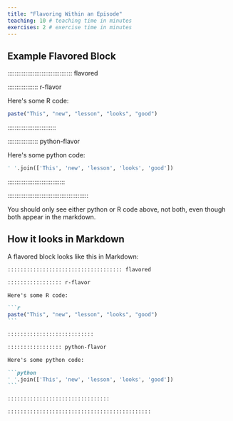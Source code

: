 ```yaml
---
title: "Flavoring Within an Episode"
teaching: 10 # teaching time in minutes
exercises: 2 # exercise time in minutes
---
```



## Example Flavored Block

:::::::::::::::::::::::::::::::::::: flavored

::::::::::::::::: r-flavor

Here's some R code:

```r
paste("This", "new", "lesson", "looks", "good")
```

:::::::::::::::::::::::::::

::::::::::::::::: python-flavor

Here's some python code:

```python
' '.join(['This', 'new', 'lesson', 'looks', 'good'])
```

::::::::::::::::::::::::::::::::

:::::::::::::::::::::::::::::::::::::::::::::

You should only see either python or R code above, not both, even though both appear in the markdown.

## How it looks in Markdown

A flavored block looks like this in Markdown:

````markdown
:::::::::::::::::::::::::::::::::::: flavored

::::::::::::::::: r-flavor

Here's some R code:

```r
paste("This", "new", "lesson", "looks", "good")
```

:::::::::::::::::::::::::::

::::::::::::::::: python-flavor

Here's some python code:

```python
' '.join(['This', 'new', 'lesson', 'looks', 'good'])
```

::::::::::::::::::::::::::::::::

:::::::::::::::::::::::::::::::::::::::::::::
````